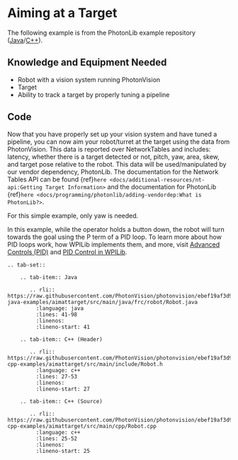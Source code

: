 # Aiming at a Target

The following example is from the PhotonLib example repository ([Java](https://github.com/PhotonVision/photonvision/tree/master/photonlib-java-examples/aimattarget)/[C++](https://github.com/PhotonVision/photonvision/tree/master/photonlib-cpp-examples/aimattarget)).

## Knowledge and Equipment Needed

- Robot with a vision system running PhotonVision
- Target
- Ability to track a target by properly tuning a pipeline

## Code

Now that you have properly set up your vision system and have tuned a pipeline, you can now aim your robot/turret at the target using the data from PhotonVision. This data is reported over NetworkTables and includes: latency, whether there is a target detected or not, pitch, yaw, area, skew, and target pose relative to the robot. This data will be used/manipulated by our vendor dependency, PhotonLib. The documentation for the Network Tables API can be found \{ref}`here <docs/additional-resources/nt-api:Getting Target Information>` and the documentation for PhotonLib \{ref}`here <docs/programming/photonlib/adding-vendordep:What is PhotonLib?>`.

For this simple example, only yaw is needed.

In this example, while the operator holds a button down, the robot will turn towards the goal using the P term of a PID loop. To learn more about how PID loops work, how WPILib implements them, and more, visit [Advanced Controls (PID)](https://docs.wpilib.org/en/stable/docs/software/advanced-control/introduction/index.html) and [PID Control in WPILib](https://docs.wpilib.org/en/stable/docs/software/advanced-controls/controllers/pidcontroller.html#pid-control-in-wpilib).

```{eval-rst}
.. tab-set::

    .. tab-item:: Java

       .. rli:: https://raw.githubusercontent.com/PhotonVision/photonvision/ebef19af3d926cf87292177c9a16d01b71219306/photonlib-java-examples/aimattarget/src/main/java/frc/robot/Robot.java
         :language: java
         :lines: 41-98
         :linenos:
         :lineno-start: 41

    .. tab-item:: C++ (Header)

       .. rli:: https://raw.githubusercontent.com/PhotonVision/photonvision/ebef19af3d926cf87292177c9a16d01b71219306/photonlib-cpp-examples/aimattarget/src/main/include/Robot.h
         :language: c++
         :lines: 27-53
         :linenos:
         :lineno-start: 27

    .. tab-item:: C++ (Source)

       .. rli:: https://raw.githubusercontent.com/PhotonVision/photonvision/ebef19af3d926cf87292177c9a16d01b71219306/photonlib-cpp-examples/aimattarget/src/main/cpp/Robot.cpp
         :language: c++
         :lines: 25-52
         :linenos:
         :lineno-start: 25
```
